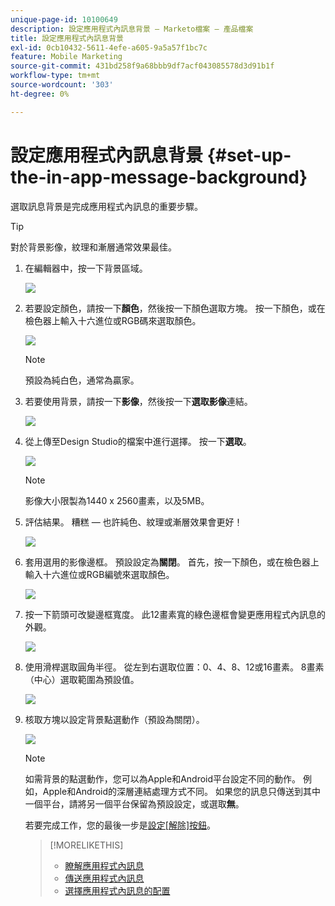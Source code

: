 ```yaml
---
unique-page-id: 10100649
description: 設定應用程式內訊息背景 — Marketo檔案 — 產品檔案
title: 設定應用程式內訊息背景
exl-id: 0cb10432-5611-4efe-a605-9a5a57f1bc7c
feature: Mobile Marketing
source-git-commit: 431bd258f9a68bbb9df7acf043085578d3d91b1f
workflow-type: tm+mt
source-wordcount: '303'
ht-degree: 0%

---
```


# 設定應用程式內訊息背景 {#set-up-the-in-app-message-background}

選取訊息背景是完成應用程式內訊息的重要步驟。

>[!TIP]
>
>對於背景影像，紋理和漸層通常效果最佳。

1. 在編輯器中，按一下背景區域。

   ![](assets/image2016-5-9-8-3a38-3a1.png)

1. 若要設定顏色，請按一下&#x200B;**顏色**，然後按一下顏色選取方塊。 按一下顏色，或在檢色器上輸入十六進位或RGB碼來選取顏色。

   ![](assets/image2016-5-9-8-3a46-3a59.png)

   >[!NOTE]
   >
   >預設為純白色，通常為贏家。

1. 若要使用背景，請按一下&#x200B;**影像**，然後按一下&#x200B;**選取影像**&#x200B;連結。

   ![](assets/image2016-5-9-8-3a52-3a43.png)

1. 從上傳至Design Studio的檔案中進行選擇。 按一下&#x200B;**選取**。

   ![](assets/image2016-5-9-9-3a0-3a2.png)

   >[!NOTE]
   >
   >影像大小限製為1440 x 2560畫素，以及5MB。

1. 評估結果。 糟糕 — 也許純色、紋理或漸層效果會更好！

   ![](assets/image2016-5-9-9-3a2-3a33.png)

1. 套用選用的影像邊框。 預設設定為&#x200B;**關閉**。 首先，按一下顏色，或在檢色器上輸入十六進位或RGB編號來選取顏色。

   ![](assets/image2016-5-9-9-3a54-3a8.png)

1. 按一下箭頭可改變邊框寬度。 此12畫素寬的綠色邊框會變更應用程式內訊息的外觀。

   ![](assets/image2016-5-9-9-3a58-3a38.png)

1. 使用滑桿選取圓角半徑。 從左到右選取位置：0、4、8、12或16畫素。 8畫素（中心）選取範圍為預設值。

   ![](assets/image2016-5-6-9-3a39-3a28.png)

1. 核取方塊以設定背景點選動作（預設為關閉）。

   ![](assets/image2016-5-9-10-3a6-3a10.png)

   >[!NOTE]
   >
   >如需背景的點選動作，您可以為Apple和Android平台設定不同的動作。 例如，Apple和Android的深層連結處理方式不同。 如果您的訊息只傳送到其中一個平台，請將另一個平台保留為預設設定，或選取&#x200B;**無**。

   若要完成工作，您的最後一步是[設定[解除]按鈕](/help/marketo/product-docs/mobile-marketing/in-app-messages/creating-in-app-messages/set-up-the-dismiss-button-and-approve-the-message.md)。

   >[!MORELIKETHIS]
   >
   >* [瞭解應用程式內訊息](/help/marketo/product-docs/mobile-marketing/in-app-messages/understanding-in-app-messages.md)
   >* [傳送應用程式內訊息](/help/marketo/product-docs/mobile-marketing/in-app-messages/sending-your-in-app-message/send-your-in-app-message.md)
   >* [選擇應用程式內訊息的配置](/help/marketo/product-docs/mobile-marketing/in-app-messages/creating-in-app-messages/choose-a-layout-for-your-in-app-message.md)
